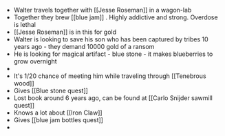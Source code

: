 - Walter travels together with [[Jesse Roseman]] in a wagon-lab
- Together they brew [[blue jam]] . Highly addictive and strong. Overdose is lethal
- [[Jesse Roseman]] is in this for gold
- Walter is looking to save his son who has been captured by tribes 10 years ago - they demand 10000 gold of a ransom
- He is looking for magical artifact - blue stone - it makes blueberries to grow overnight
-
- It's 1/20 chance of meeting him while traveling through [[Tenebrous wood]]
- Gives [[Blue stone quest]]
- Lost book around 6 years ago, can be found at [[Carlo Snijder sawmill quest]]
- Knows a lot about [[Iron Claw]]
- Gives [[blue jam bottles quest]]
-
